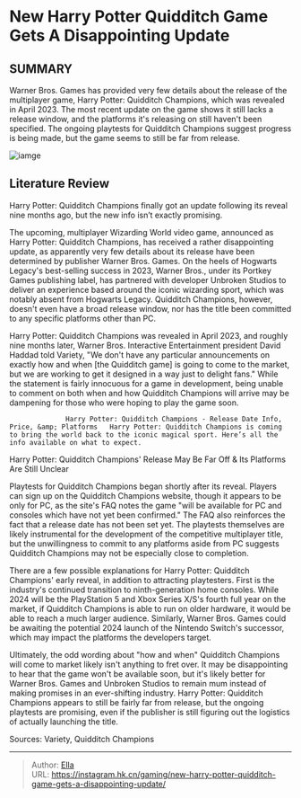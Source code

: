 # New Harry Potter Quidditch Game Gets A Disappointing Update


## SUMMARY 



  Warner Bros. Games has provided very few details about the release of the multiplayer game, Harry Potter: Quidditch Champions, which was revealed in April 2023.   The most recent update on the game shows it still lacks a release window, and the platforms it&#39;s releasing on still haven&#39;t been specified.   The ongoing playtests for Quidditch Champions suggest progress is being made, but the game seems to still be far from release.  

![iamge](https://static1.srcdn.com/wordpress/wp-content/uploads/2024/01/harry-potter-quidditch-champions-beater.jpg)

## Literature Review

Harry Potter: Quidditch Champions finally got an update following its reveal nine months ago, but the new info isn’t exactly promising.




The upcoming, multiplayer Wizarding World video game, announced as Harry Potter: Quidditch Champions, has received a rather disappointing update, as apparently very few details about its release have been determined by publisher Warner Bros. Games. On the heels of Hogwarts Legacy&#39;s best-selling success in 2023, Warner Bros., under its Portkey Games publishing label, has partnered with developer Unbroken Studios to deliver an experience based around the iconic wizarding sport, which was notably absent from Hogwarts Legacy. Quidditch Champions, however, doesn&#39;t even have a broad release window, nor has the title been committed to any specific platforms other than PC.




Harry Potter: Quidditch Champions was revealed in April 2023, and roughly nine months later, Warner Bros. Interactive Entertainment president David Haddad told Variety, &#34;We don&#39;t have any particular announcements on exactly how and when [the Quidditch game] is going to come to the market, but we are working to get it designed in a way just to delight fans.&#34; While the statement is fairly innocuous for a game in development, being unable to comment on both when and how Quidditch Champions will arrive may be dampening for those who were hoping to play the game soon.

                  Harry Potter: Quidditch Champions - Release Date Info, Price, &amp; Platforms   Harry Potter: Quidditch Champions is coming to bring the world back to the iconic magical sport. Here’s all the info available on what to expect.   


 Harry Potter: Quidditch Champions&#39; Release May Be Far Off &amp; Its Platforms Are Still Unclear 
          




Playtests for Quidditch Champions began shortly after its reveal. Players can sign up on the Quidditch Champions website, though it appears to be only for PC, as the site&#39;s FAQ notes the game &#34;will be available for PC and consoles which have not yet been confirmed.&#34; The FAQ also reinforces the fact that a release date has not been set yet. The playtests themselves are likely instrumental for the development of the competitive multiplayer title, but the unwillingness to commit to any platforms aside from PC suggests Quidditch Champions may not be especially close to completion.

There are a few possible explanations for Harry Potter: Quidditch Champions&#39; early reveal, in addition to attracting playtesters. First is the industry&#39;s continued transition to ninth-generation home consoles. While 2024 will be the PlayStation 5 and Xbox Series X/S&#39;s fourth full year on the market, if Quidditch Champions is able to run on older hardware, it would be able to reach a much larger audience. Similarly, Warner Bros. Games could be awaiting the potential 2024 launch of the Nintendo Switch&#39;s successor, which may impact the platforms the developers target.




Ultimately, the odd wording about &#34;how and when&#34; Quidditch Champions will come to market likely isn&#39;t anything to fret over. It may be disappointing to hear that the game won&#39;t be available soon, but it&#39;s likely better for Warner Bros. Games and Unbroken Studios to remain mum instead of making promises in an ever-shifting industry. Harry Potter: Quidditch Champions appears to still be fairly far from release, but the ongoing playtests are promising, even if the publisher is still figuring out the logistics of actually launching the title.

Sources: Variety, Quidditch Champions



---

> Author: [Ella](https://instagram.hk.cn/)  
> URL: https://instagram.hk.cn/gaming/new-harry-potter-quidditch-game-gets-a-disappointing-update/  

